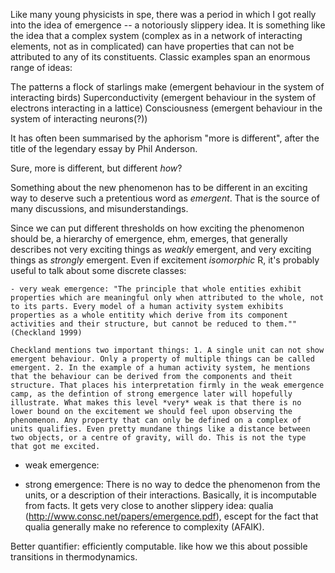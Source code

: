 
Like many young physicists in spe, there was a period in which I got really into the idea of emergence -- a notoriously slippery idea. It is something like the idea that a complex system (complex as in a network of interacting elements, not as in complicated) can have properties that can not be attributed to any of its constituents. Classic examples span an enormous range of ideas:

The patterns a flock of starlings make (emergent behaviour in the system of interacting birds)
Superconductivity (emergent behaviour in the system of electrons interacting in a lattice)
Consciousness (emergent behaviour in the system of interacting neurons(?))

It has often been summarised by the aphorism "more is different", after the title of the legendary essay by Phil Anderson. 

Sure, more is different, but different *how*? 

Something about the new phenomenon has to be different in an exciting way to deserve such a pretentious word as *emergent*. That is the source of many discussions, and misunderstandings.

Since we can put different thresholds on how exciting the phenomenon should be, a hierarchy of emergence, ehm, emerges, that generally describes not very exciting things as *weakly* emergent, and very exciting things as *strongly* emergent. 
Even if excitement *isomorphic* R, it's probably useful to talk about some discrete classes:

	- very weak emergence: "The principle that whole entities exhibit properties which are meaningful only when attributed to the whole, not to its parts. Every model of a human activity system exhibits properties as a whole entitity which derive from its component activities and their structure, but cannot be reduced to them."" (Checkland 1999)
	 
	Checkland mentions two important things: 1. A single unit can not show emergent behaviour. Only a property of multiple things can be called emergent. 2. In the example of a human activity system, he mentions that the behaviour can be derived from the components and theit structure. That places his interpretation firmly in the weak emergence camp, as the defintion of strong emergence later will hopefully illustrate. What makes this level *very* weak is that there is no lower bound on the excitement we should feel upon observing the phenomenon. Any property that can only be defined on a complex of units qualifies. Even pretty mundane things like a distance between two objects, or a centre of gravity, will do. This is not the type that got me excited. 




- weak emergence: 


- strong emergence: There is no way to dedce the phenomenon from the units, or a description of their interactions. Basically, it is incomputable from facts. It gets very close to another slippery idea: qualia (http://www.consc.net/papers/emergence.pdf), escept for the fact that qualia generally make no reference to complexity (AFAIK). 

Better quantifier: efficiently computable. like how we this about possible transitions in thermodynamics. 